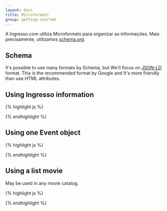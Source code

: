 ```yaml
---
layout: docs
title: Microformats
group: getting-started
---
```


A Ingresso.com utiliza Microformats para organizar as informações. Mais precisamente, utilizamos <a href="http://schema.org/" target="_blank">schema.org</a>.

## Schema

It's possible to use many formats by Schema, but We'll focus on <a href="http://json-ld.org/" target="_blank">JSON-LD</a> format.
This is the recommended format by Google and It's more friendly than use HTML attributes.

## Using Ingresso information


{% highlight js %}
<script type="application/ld+json">
{
    "@context":"http://schema.org",
    "@type":"Organization",
    "name":"Ingresso.com",
    "url":"http://www.ingresso.com",
    "foundingDate":"1995-09-25",
    "legalName":"Ingresso.com Ltda",
    "email":"contato@ingresso.com",
    "logo":"https://ingresso-a.akamaihd.net/catalogo/img/logo.png",
    "contactPoint":{
        "@type":"ContactPoint",
        "contactType":"customer service",
        "url":"https://atendimento.ingresso.com/"
    },
    "telephone":"4003-2330",
    "address":{
        "@type":"PostalAddress",
        "streetAddress":"Rua da Quitanda, 86 - 9&ordm; andar",
        "postalCode":"20091-005",
        "addressLocality":"Rio de Janeiro",
        "addressRegion":"RJ",
        "addressCountry":"BR"
    },
    "seeks":{
        "@type":"Demand",
        "acceptedPaymentMethod":[
            {
                "@type":"PaymentMethod",
                "name":"Visa"
            },
            {
                "@type":"PaymentMethod",
                "name":"MasterCard"
            },
            {
                "@type":"PaymentMethod",
                "name":"Diners"
            },
            {
                "@type":"PaymentMethod",
                "name":"Elo"
            },
            {
                "@type":"PaymentMethod",
                "name":"Cartão Submarino"
            },
            {
                "@type":"PaymentMethod",
                "name":"Aura"
            },
            {
                "@type":"PaymentMethod",
                "name":"American Express"
            }
        ]
    }
}
</script>
{% endhighlight %}

## Using one Event object


{% highlight js %}
<script type="application/ld+json">
{
  "@context": "http://schema.org",
  "@type": "Event",
  "name": "Doidas e Santas",
  "description":"Beatriz vive uma crise. Embora no auge da carreira profissional, a vida pessoal anda um caos. Sua mãe, a extravagante dona Elda voltou a morar com ela e vive às turras com sua filha adolescente (também Josie Antello). E o marido Orlando após vinte anos de casamento, está cada vez mais distante, mais surdo, mais mudo, mais morno, mais jogado no sofá. Um casamento acomodado e duas gerações em crise. Assim, não há “santa” que aguente, qualquer uma fica “doida”. Durante uma visita da irmã caçula, a solteirona-não-tão-convicta-assim , Beatriz decide dar um basta. Separa-se de um inconformado Orlando e resolve abraçar os prazeres da vida e da juventude mais uma vez. Sai para as noites, canta, dança, conhece um rapaz... Beatriz acha que preencheu o vazio, que botou a vida nos trilhos. Até que uma longa conversa com a mãe, sobre o passado e as esperanças para o futuro, faz reacender uma fagulha. Aponta a dorzinha da saudade.",
  "image":"https://ingresso-a.akamaihd.net/img/teatro/cartaz/734_d_iphone.jpg",
  "location": {
    "@type": "Place",
    "name": "Teatro SESI - Centro",
    "address": {
      "@type": "PostalAddress",
      "postalCode":"20030-002",
      "streetAddress": "Avenida Graça Aranha, 1",
      "addressLocality": "Rio de Janeiro",
      "addressRegion": "RJ"
    }
  },
  "offers": {
    "@type": "Offer",
    "price":"47.20",
    "businessFunction":"sell",
    "priceCurrency": "BRL",
    "availability": "In Stock"
  },
  "startDate": "2016-04-21T20:00",
  "url": "http://www.ingresso.com/rio-de-janeiro/home/espetaculo/teatro/doidas-e-santas"
}
</script>
{% endhighlight %}

## Using a list movie

May be used in any movie catalog.


{% highlight js %}
<script type="application/ld+json">
{
    "@context":"http://schema.org",
    "@type":"ItemList",
    "itemListElement":[
        {
            "@type":"ListItem",
            "position":1,
            "item":{
                "@type":"Movie",
                "name":"Capitão América: Guerra Civil",
                "url":"http://marvel.com/CaptainAmericaPremiere",
                "image":"https://upload.wikimedia.org/wikipedia/pt/5/53/Captain_America_Civil_War_poster.jpg",
                "genre":"Ação",
                "director":[
                    {
                        "@type":"Person",
                        "name":"Anthony Russo"
                    },
                    {
                        "@type":"Person",
                        "name":"Joe Russo"
                    }
                ],
                "actor":[
                    {
                        "@type":"Person",
                        "name":"Robert Downey Jr."
                    },
                    {
                        "@type":"Person",
                        "name":"Chris Evans"
                    }
                ],
                "datePublished":"2016-05-06"
            }
        },
        {
            "@type":"ListItem",
            "position":2,
            "item":{
                "@type":"Movie",
                "name":"Capitão América: Guerra Civil 2",
                "url":"http://marvel.com/CaptainAmericaPremiere",
                "image":"https://upload.wikimedia.org/wikipedia/pt/5/53/Captain_America_Civil_War_poster.jpg",
                "genre":"Ação",
                "director":[
                    {
                        "@type":"Person",
                        "name":"Anthony Russo"
                    },
                    {
                        "@type":"Person",
                        "name":"Joe Russo"
                    }
                ],
                "actor":[
                    {
                        "@type":"Person",
                        "name":"Robert Downey Jr."
                    },
                    {
                        "@type":"Person",
                        "name":"Chris Evans"
                    }
                ],
                "datePublished":"2016-05-06"
            }
        }
    ]
}
</script>
{% endhighlight %}

